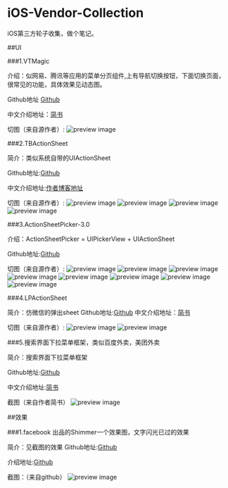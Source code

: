 # iOS-Vendor-Collection
iOS第三方轮子收集，做个笔记。

##UI

###1.VTMagic

介绍：似网易、腾讯等应用的菜单分页组件,上有导航切换按钮，下面切换页面，很常见的功能，具体效果见动态图。

Github地址 [Github](https://github.com/tianzhuo112/VTMagic)

中文介绍地址：[简书](http://www.jianshu.com/p/cb2edb21055f)

切图（来自源作者）:
![preview image](images/VTMagic/magic.gif)

###2.TBActionSheet

简介：类似系统自带的UIActionSheet

Github地址:[Github](https://github.com/yulingtianxia/TBActionSheet)

中文介绍地址:[作者博客地址](http://yulingtianxia.com/blog/2016/07/18/TBActionSheet/)

切图（来自源作者）:
![preview image](images/TBActionSheet/addButton.gif)
![preview image](images/TBActionSheet/demo.gif)
![preview image](images/TBActionSheet/iPhone4s.jpg)
![preview image](images/TBActionSheet/iPhone6p.jpg)


###3.ActionSheetPicker-3.0

介绍：ActionSheetPicker = UIPickerView + UIActionSheet

Github地址:[Github](https://github.com/skywinder/ActionSheetPicker-3.0)

切图（来自源作者）:
![preview image](images/ActionSheetPicker-3.0/blur.png)
![preview image](images/ActionSheetPicker-3.0/custom.png)
![preview image](images/ActionSheetPicker-3.0/date.png)
![preview image](images/ActionSheetPicker-3.0/example.png)
![preview image](images/ActionSheetPicker-3.0/ipad.png)
![preview image](images/ActionSheetPicker-3.0/locale.png)
![preview image](images/ActionSheetPicker-3.0/string.png)
![preview image](images/ActionSheetPicker-3.0/time.png)

###4.LPActionSheet

简介：仿微信的弹出sheet
Github地址:[Github](https://github.com/wenxiangjiang/LPActionSheet)
中文介绍地址：[简书](http://www.jianshu.com/p/e76e0db0c953)

切图（来自源作者）:
![preview image](images/LPActionSheet/LPActionSheet_Landscape.png)
![preview image](images/LPActionSheet/LPActionSheet.png)

###5.搜索界面下拉菜单框架，类似百度外卖，美团外卖

简介：搜索界面下拉菜单框架

Github地址:[Github](https://github.com/iThinkerYZ/YZPullDownMenuDemo)

中文介绍地址:[简书](http://www.jianshu.com/p/0e1bb29be42e)

截图（来自作者简书）
![preview image](images/YZPullDownMenuDemo/11.gif)


##效果

###1.facebook 出品的Shimmer一个效果图，文字闪光已过的效果

简介：见截图的效果
Github地址:[Github](https://github.com/facebook/Shimmer)

介绍地址:[Github](https://github.com/facebook/Shimmer)

截图：（来自github）
![preview image](images/Shimmer/shimmer.gif)
